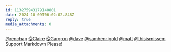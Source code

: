 ```yaml
---
id: 113275943179140801
date: 2024-10-09T06:02:02.848Z
reply: true
media_attachments: 0
---
```


[@renchap](https://oisaur.com/@renchap) [@Claire](https://social.sitedethib.com/@Claire) [@Gargron](https://mastodon.social/@Gargron) [@dave](https://upp2.com/@dave) [@samhenrigold](https://hachyderm.io/@samhenrigold) [@matt](https://cyber.digital-cache.cloud/@matt) [@thisismissem](https://hachyderm.io/@thisismissem)   
Support Markdown Please!

